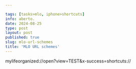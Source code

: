 ```yaml
---

tags: [tasks>mlo, iphone>shortcuts]
info: aberto.
date: 2024-08-25
type: post
layout: post
published: true
slug: mlo-url-schemes
title: 'MLO URL schemes'
---
```


mylifeorganized://open?view=TEST&x-success=shortcuts://
